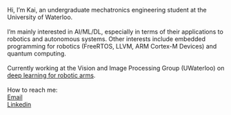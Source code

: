 Hi, I’m Kai, an undergraduate mechatronics engineering student at the University of Waterloo. </br>
</br>
I’m mainly interested in AI/ML/DL, especially in terms of their applications to robotics and autonomous systems. Other interests include embedded programming for robotics (FreeRTOS, LLVM, ARM Cortex-M Devices) and quantum computing. </br>
</br>
Currently working at the Vision and Image Processing Group (UWaterloo) on [deep learning for robotic arms](https://flairop.com/). </br>
</br>
How to reach me: </br>
[Email](k78ma@uwaterloo.ca) </br>
[Linkedin](https://www.linkedin.com/in/k78ma/)


<!---
k78ma/k78ma is a ✨ special ✨ repository because its `README.md` (this file) appears on your GitHub profile.
You can click the Preview link to take a look at your changes.
--->
